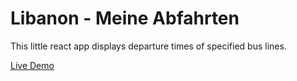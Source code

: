 # Libanon - Meine Abfahrten

This little react app displays departure times of specified bus lines.

[Live Demo](https://libanon-react.now.sh/)
